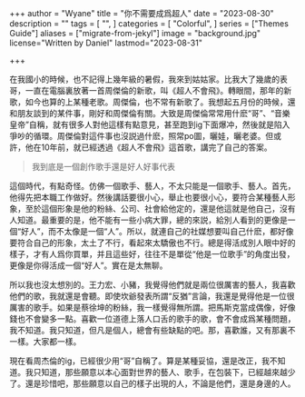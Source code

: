 +++
author = "Wyane"
title = "你不需要成爲超人"
date = "2023-08-30"
description = ""
tags = [
    "",
]
categories = [
    "Colorful",
]
series = ["Themes Guide"]
aliases = ["migrate-from-jekyl"]
image = "background.jpg"
license="Written by Daniel"
lastmod="2023-08-31"

+++

 在我國小的時候，也不記得上幾年級的暑假，我來到姑姑家。比我大了幾歲的表哥，一直在電腦裏放著一首周傑倫的新歌，叫《超人不會飛》。轉眼間，那年的新歌，如今也算的上某種老歌。周傑倫，也不常有新歌了。我想起五月份的時候，還和朋友談到的某件事，剛好和周傑倫有關。大致是周傑倫常常用什麽“哥”、“音樂皇帝”自稱，就有很多人對他這樣有點意見，甚至跑到ig下面爆冲，然後就是陷入爭吵的循環。周傑倫對這件事也沒説過什麽，照常po圖，曬娃，曬老婆。但或許，他在10年前，就已經透過《超人不會飛》這首歌，講完了自己的答案。

> 我到底是一個創作歌手還是好人好事代表

這個時代，有點奇怪。仿佛一個歌手、藝人，不太只能是一個歌手、藝人。首先，他得先把本職工作做好。然後講話要很小心，舉止也要很小心，要符合某種藝人形象，至於這個形象是他的粉絲、公司、社會給他定的，還是他這就是他自己，沒有人知道。最重要的是，他不能有一些小病大罪，總的來説，給別人看到的更像是一個“好人”，而不太像是一個“人”。所以，就連自己的社媒想要叫自己什麽，都好像要符合自己的形象，太土了不行，看起來太驕傲也不行。總是得活成別人眼中好的樣子，才有人爲你買單，并且這些好，往往不是單從“他是一位歌手”的角度出發，更像是你得活成一個“好人”。實在是太無聊。

所以我也沒太想別的。王力宏、小豬，我覺得他們就是兩位很厲害的藝人，我喜歡他們的歌，我就還是會聽。即使坎爺發表所謂“反猶”言論，我還是覺得他是一位很厲害的歌手。如果是蔡徐坤的粉絲，我一樣覺得無所謂。把馬斯克當成偶像，好像錢也不會變多一點。喜歡一位道德上落人口舌的歌手的歌，會不會成爲某種問題，我不知道。我只知道，但凡是個人，總會有些缺點的吧。那，喜歡誰，又有那裏不一樣。大家都一樣。

現在看周杰倫的ig，已經很少用“哥”自稱了。算是某種妥協，還是改正，我不知道。我只知道，那些願意以本心面對世界的藝人、歌手，在包裝下，已經越來越少了。還是珍惜吧，那些願意以自己的樣子出現的人，不論是他們，還是身邊的人。

